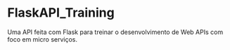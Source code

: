 # FlaskAPI_Training
Uma API feita com Flask para treinar o desenvolvimento de Web APIs com foco em micro serviços. 
